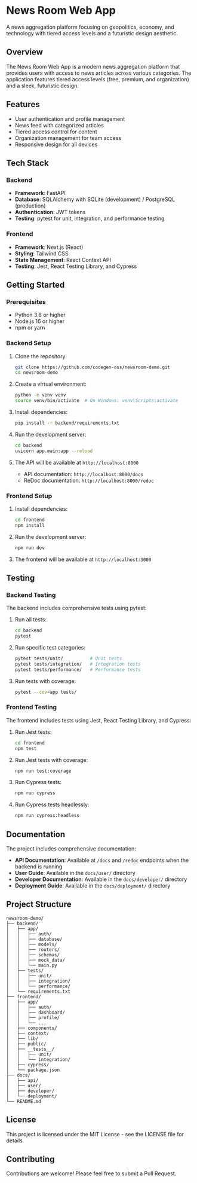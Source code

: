 # News Room Web App

A news aggregation platform focusing on geopolitics, economy, and technology with tiered access levels and a futuristic design aesthetic.

## Overview

The News Room Web App is a modern news aggregation platform that provides users with access to news articles across various categories. The application features tiered access levels (free, premium, and organization) and a sleek, futuristic design.

## Features

- User authentication and profile management
- News feed with categorized articles
- Tiered access control for content
- Organization management for team access
- Responsive design for all devices

## Tech Stack

### Backend
- **Framework**: FastAPI
- **Database**: SQLAlchemy with SQLite (development) / PostgreSQL (production)
- **Authentication**: JWT tokens
- **Testing**: pytest for unit, integration, and performance testing

### Frontend
- **Framework**: Next.js (React)
- **Styling**: Tailwind CSS
- **State Management**: React Context API
- **Testing**: Jest, React Testing Library, and Cypress

## Getting Started

### Prerequisites
- Python 3.8 or higher
- Node.js 16 or higher
- npm or yarn

### Backend Setup

1. Clone the repository:
   ```bash
   git clone https://github.com/codegen-oss/newsroom-demo.git
   cd newsroom-demo
   ```

2. Create a virtual environment:
   ```bash
   python -m venv venv
   source venv/bin/activate  # On Windows: venv\Scripts\activate
   ```

3. Install dependencies:
   ```bash
   pip install -r backend/requirements.txt
   ```

4. Run the development server:
   ```bash
   cd backend
   uvicorn app.main:app --reload
   ```

5. The API will be available at `http://localhost:8000`
   - API documentation: `http://localhost:8000/docs`
   - ReDoc documentation: `http://localhost:8000/redoc`

### Frontend Setup

1. Install dependencies:
   ```bash
   cd frontend
   npm install
   ```

2. Run the development server:
   ```bash
   npm run dev
   ```

3. The frontend will be available at `http://localhost:3000`

## Testing

### Backend Testing

The backend includes comprehensive tests using pytest:

1. Run all tests:
   ```bash
   cd backend
   pytest
   ```

2. Run specific test categories:
   ```bash
   pytest tests/unit/          # Unit tests
   pytest tests/integration/   # Integration tests
   pytest tests/performance/   # Performance tests
   ```

3. Run tests with coverage:
   ```bash
   pytest --cov=app tests/
   ```

### Frontend Testing

The frontend includes tests using Jest, React Testing Library, and Cypress:

1. Run Jest tests:
   ```bash
   cd frontend
   npm test
   ```

2. Run Jest tests with coverage:
   ```bash
   npm run test:coverage
   ```

3. Run Cypress tests:
   ```bash
   npm run cypress
   ```

4. Run Cypress tests headlessly:
   ```bash
   npm run cypress:headless
   ```

## Documentation

The project includes comprehensive documentation:

- **API Documentation**: Available at `/docs` and `/redoc` endpoints when the backend is running
- **User Guide**: Available in the `docs/user/` directory
- **Developer Documentation**: Available in the `docs/developer/` directory
- **Deployment Guide**: Available in the `docs/deployment/` directory

## Project Structure

```
newsroom-demo/
├── backend/
│   ├── app/
│   │   ├── auth/
│   │   ├── database/
│   │   ├── models/
│   │   ├── routers/
│   │   ├── schemas/
│   │   ├── mock_data/
│   │   └── main.py
│   ├── tests/
│   │   ├── unit/
│   │   ├── integration/
│   │   └── performance/
│   └── requirements.txt
├── frontend/
│   ├── app/
│   │   ├── auth/
│   │   ├── dashboard/
│   │   ├── profile/
│   │   └── ...
│   ├── components/
│   ├── context/
│   ├── lib/
│   ├── public/
│   ├── __tests__/
│   │   ├── unit/
│   │   └── integration/
│   ├── cypress/
│   └── package.json
├── docs/
│   ├── api/
│   ├── user/
│   ├── developer/
│   └── deployment/
└── README.md
```

## License

This project is licensed under the MIT License - see the LICENSE file for details.

## Contributing

Contributions are welcome! Please feel free to submit a Pull Request.
